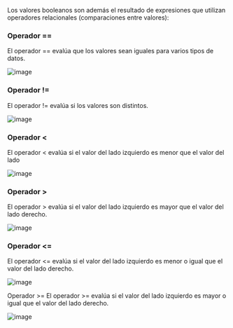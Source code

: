 Los valores booleanos son además el resultado de expresiones que utilizan
operadores relacionales (comparaciones entre valores):

### Operador ==
El operador == evalúa que los valores sean iguales para varios tipos de datos.

![image](https://user-images.githubusercontent.com/91554777/174923771-3f4efd46-f818-45ba-9eb0-c15d7aebea8c.png)

### Operador !=
El operador != evalúa si los valores son distintos.

![image](https://user-images.githubusercontent.com/91554777/174923821-48d60430-aa1d-43c7-8429-570e2315d050.png)

### Operador <
El operador < evalúa si el valor del lado izquierdo es menor que el valor del lado

![image](https://user-images.githubusercontent.com/91554777/174923865-daed3aa0-db0d-427d-8985-8c66691816fd.png)

### Operador >
El operador > evalúa si el valor del lado izquierdo es mayor que el valor del lado
derecho.

![image](https://user-images.githubusercontent.com/91554777/174923939-78ee8df5-667c-4c21-9294-bf622be29e9c.png)


### Operador <=
El operador <= evalúa si el valor del lado izquierdo es menor o igual que el valor
del lado derecho.

![image](https://user-images.githubusercontent.com/91554777/174923969-a9847c3b-b7f7-45a8-834d-28bb81b6b3e4.png)

Operador >=
El operador >= evalúa si el valor del lado izquierdo es mayor o igual que el valor
del lado derecho.

![image](https://user-images.githubusercontent.com/91554777/174924028-fb983f83-33d9-42a7-92a1-8e8dc263c585.png)

